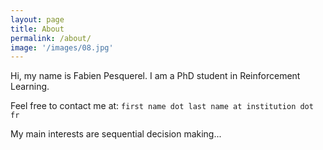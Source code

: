 ```yaml
---
layout: page
title: About
permalink: /about/
image: '/images/08.jpg'
---
```


Hi, my name is Fabien Pesquerel. I am a PhD student in Reinforcement Learning.

Feel free to contact me at: `first name dot last name at institution dot fr`

My main interests are sequential decision making... 

